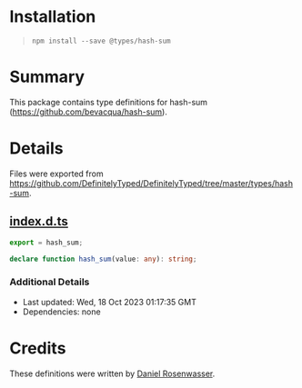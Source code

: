 # Installation
> `npm install --save @types/hash-sum`

# Summary
This package contains type definitions for hash-sum (https://github.com/bevacqua/hash-sum).

# Details
Files were exported from https://github.com/DefinitelyTyped/DefinitelyTyped/tree/master/types/hash-sum.
## [index.d.ts](https://github.com/DefinitelyTyped/DefinitelyTyped/tree/master/types/hash-sum/index.d.ts)
````ts
export = hash_sum;

declare function hash_sum(value: any): string;

````

### Additional Details
 * Last updated: Wed, 18 Oct 2023 01:17:35 GMT
 * Dependencies: none

# Credits
These definitions were written by [Daniel Rosenwasser](https://github.com/DanielRosenwasser).
